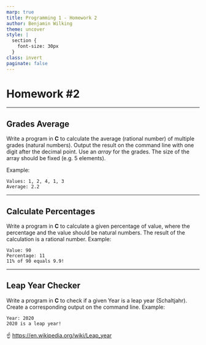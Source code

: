 ```yaml
---
marp: true
title: Programming 1 - Homework 2
author: Benjamin Wilking
theme: uncover
style: |
  section {
    font-size: 30px
  }
class: invert
paginate: false
---
```


# Homework #2

---

## Grades Average

Write a program in **C** to calculate the average (rational number) of multiple grades (natural numbers). Output the result on the command line with one digit after the decimal point. Use an *array* for the grades. The size of the array should be fixed (e.g. 5 elements).

Example:
```
Values: 1, 2, 4, 1, 3
Average: 2.2  
```

---

## Calculate Percentages
Write a program in **C** to calculate a given percentage of value, where the percentage and the value should be natural numbers. The result of the calculation is a rational number.
Example:
```
Value: 90
Percentage: 11
11% of 90 equals 9.9!
```

---

## Leap Year Checker
Write a program in **C** to check if a given Year is a leap year (Schaltjahr). Create a corresponding output on the command line.
Example:
```
Year: 2020
2020 is a leap year!
```
:point_up: https://en.wikipedia.org/wiki/Leap_year
